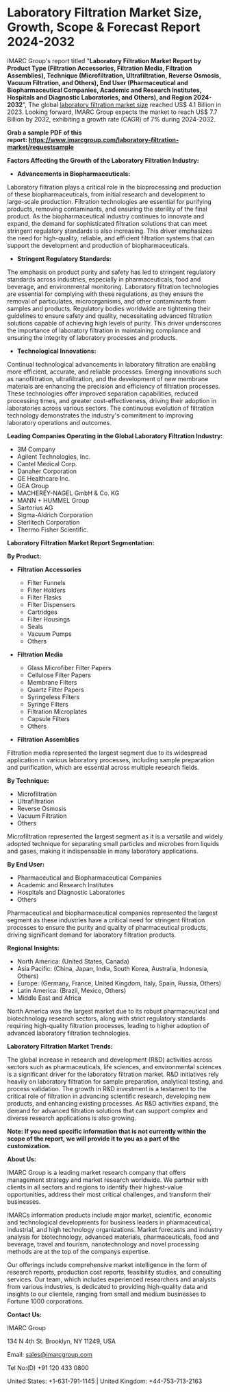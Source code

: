 ﻿# **Laboratory Filtration Market Size, Growth, Scope & Forecast Report 2024-2032**
IMARC Group's report titled "**Laboratory Filtration Market Report by Product Type (Filtration Accessories, Filtration Media, Filtration Assemblies), Technique (Microfiltration, Ultrafiltration, Reverse Osmosis, Vacuum Filtration, and Others), End User (Pharmaceutical and Biopharmaceutical Companies, Academic and Research Institutes, Hospitals and Diagnostic Laboratories, and Others), and Region 2024-2032**", The global [laboratory filtration market size](https://www.imarcgroup.com/laboratory-filtration-market) reached US$ 4.1 Billion in 2023. Looking forward, IMARC Group expects the market to reach US$ 7.7 Billion by 2032, exhibiting a growth rate (CAGR) of 7% during 2024-2032.

**Grab a sample PDF of this report: <https://www.imarcgroup.com/laboratory-filtration-market/requestsample>**

**Factors Affecting the Growth of the Laboratory Filtration Industry:**    

- **Advancements in Biopharmaceuticals:** 

Laboratory filtration plays a critical role in the bioprocessing and production of these biopharmaceuticals, from initial research and development to large-scale production. Filtration technologies are essential for purifying products, removing contaminants, and ensuring the sterility of the final product. As the biopharmaceutical industry continues to innovate and expand, the demand for sophisticated filtration solutions that can meet stringent regulatory standards is also increasing. This driver emphasizes the need for high-quality, reliable, and efficient filtration systems that can support the development and production of biopharmaceuticals.   

- **Stringent Regulatory Standards:** 

The emphasis on product purity and safety has led to stringent regulatory standards across industries, especially in pharmaceuticals, food and beverage, and environmental monitoring. Laboratory filtration technologies are essential for complying with these regulations, as they ensure the removal of particulates, microorganisms, and other contaminants from samples and products. Regulatory bodies worldwide are tightening their guidelines to ensure safety and quality, necessitating advanced filtration solutions capable of achieving high levels of purity. This driver underscores the importance of laboratory filtration in maintaining compliance and ensuring the integrity of laboratory processes and products.   

- **Technological Innovations:** 

Continual technological advancements in laboratory filtration are enabling more efficient, accurate, and reliable processes. Emerging innovations such as nanofiltration, ultrafiltration, and the development of new membrane materials are enhancing the precision and efficiency of filtration processes. These technologies offer improved separation capabilities, reduced processing times, and greater cost-effectiveness, driving their adoption in laboratories across various sectors. The continuous evolution of filtration technology demonstrates the industry's commitment to improving laboratory operations and outcomes.  

**Leading Companies Operating in the Global Laboratory Filtration Industry:**

- 3M Company
- Agilent Technologies, Inc.
- Cantel Medical Corp.
- Danaher Corporation
- GE Healthcare Inc.
- GEA Group
- MACHEREY-NAGEL GmbH & Co. KG
- MANN + HUMMEL Group
- Sartorius AG
- Sigma-Aldrich Corporation
- Sterlitech Corporation
- Thermo Fisher Scientific.

**Laboratory Filtration Market Report Segmentation:**   

**By Product:**

- **Filtration Accessories**

  - Filter Funnels
  - Filter Holders
  - Filter Flasks
  - Filter Dispensers
  - Cartridges
  - Filter Housings
  - Seals
  - Vacuum Pumps
  - Others
- **Filtration Media**

  - Glass Microfiber Filter Papers
  - Cellulose Filter Papers
  - Membrane Filters
  - Quartz Filter Papers
  - Syringeless Filters
  - Syringe Filters
  - Filtration Microplates
  - Capsule Filters
  - Others
- **Filtration Assemblies**

Filtration media represented the largest segment due to its widespread application in various laboratory processes, including sample preparation and purification, which are essential across multiple research fields.

**By Technique:**

- Microfiltration
- Ultrafiltration
- Reverse Osmosis
- Vacuum Filtration
- Others

Microfiltration represented the largest segment as it is a versatile and widely adopted technique for separating small particles and microbes from liquids and gases, making it indispensable in many laboratory applications.

**By End User:**

- Pharmaceutical and Biopharmaceutical Companies
- Academic and Research Institutes
- Hospitals and Diagnostic Laboratories
- Others

Pharmaceutical and biopharmaceutical companies represented the largest segment as these industries have a critical need for stringent filtration processes to ensure the purity and quality of pharmaceutical products, driving significant demand for laboratory filtration products.  

**Regional Insights:**

- North America: (United States, Canada)
- Asia Pacific: (China, Japan, India, South Korea, Australia, Indonesia, Others)
- Europe: (Germany, France, United Kingdom, Italy, Spain, Russia, Others)
- Latin America: (Brazil, Mexico, Others)
- Middle East and Africa

North America was the largest market due to its robust pharmaceutical and biotechnology research sectors, along with strict regulatory standards requiring high-quality filtration processes, leading to higher adoption of advanced laboratory filtration technologies.

**Laboratory Filtration Market Trends:** 

The global increase in research and development (R&D) activities across sectors such as pharmaceuticals, life sciences, and environmental sciences is a significant driver for the laboratory filtration market. R&D initiatives rely heavily on laboratory filtration for sample preparation, analytical testing, and process validation. The growth in R&D investment is a testament to the critical role of filtration in advancing scientific research, developing new products, and enhancing existing processes. As R&D activities expand, the demand for advanced filtration solutions that can support complex and diverse research applications is also growing.

**Note: If you need specific information that is not currently within the scope of the report, we will provide it to you as a part of the customization.**

**About Us:**

IMARC Group is a leading market research company that offers management strategy and market research worldwide. We partner with clients in all sectors and regions to identify their highest-value opportunities, address their most critical challenges, and transform their businesses.

IMARCs information products include major market, scientific, economic and technological developments for business leaders in pharmaceutical, industrial, and high technology organizations. Market forecasts and industry analysis for biotechnology, advanced materials, pharmaceuticals, food and beverage, travel and tourism, nanotechnology and novel processing methods are at the top of the companys expertise.

Our offerings include comprehensive market intelligence in the form of research reports, production cost reports, feasibility studies, and consulting services. Our team, which includes experienced researchers and analysts from various industries, is dedicated to providing high-quality data and insights to our clientele, ranging from small and medium businesses to Fortune 1000 corporations.

**Contact Us:**

IMARC Group

134 N 4th St. Brooklyn, NY 11249, USA

Email: sales@imarcgroup.com

Tel No:(D) +91 120 433 0800

United States: +1-631-791-1145 | United Kingdom: +44-753-713-2163
